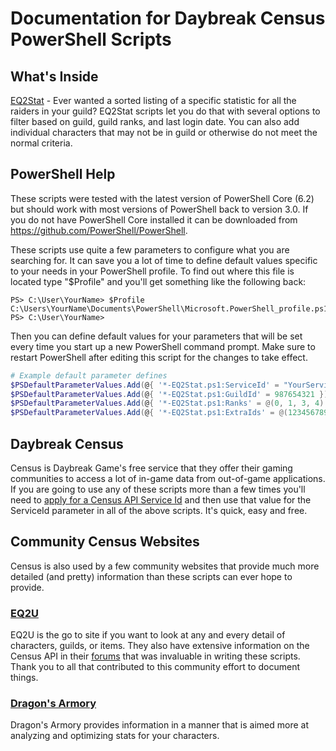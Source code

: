 # Documentation for Daybreak Census PowerShell Scripts

## What's Inside

[EQ2Stat](https://github.com/TequilaGold/DBCensus/tree/master/EQ2Stat) - Ever wanted a sorted listing of a specific statistic for all the raiders in your guild?  EQ2Stat scripts let you do that with several options to filter based on guild, guild ranks, and last login date.  You can also add individual characters that may not be in guild or otherwise do not meet the normal criteria.

## PowerShell Help

These scripts were tested with the latest version of PowerShell Core (6.2) but should work with most versions of PowerShell back to version 3.0.  If you do not have PowerShell Core installed it can be downloaded from https://github.com/PowerShell/PowerShell.

These scripts use quite a few parameters to configure what you are searching for.  It can save you a lot of time to define default values specific to your needs in your PowerShell profile.  To find out where this file is located type "$Profile" and you'll get something like the following back:

    PS> C:\User\YourName> $Profile
    C:\Users\YourName\Documents\PowerShell\Microsoft.PowerShell_profile.ps1
    PS> C:\User\YourName>

Then you can define default values for your parameters that will be set every time you start up a new PowerShell command prompt.  Make sure to restart PowerShell after editing this script for the changes to take effect.

```PowerShell
# Example default parameter defines
$PSDefaultParameterValues.Add(@{ '*-EQ2Stat.ps1:ServiceId' = "YourServiceId" })
$PSDefaultParameterValues.Add(@{ '*-EQ2Stat.ps1:GuildId' = 987654321 })
$PSDefaultParameterValues.Add(@{ '*-EQ2Stat.ps1:Ranks' = @(0, 1, 3, 4) })
$PSDefaultParameterValues.Add(@{ '*-EQ2Stat.ps1:ExtraIds' = @(123456789012) })
```

## Daybreak Census

Census is Daybreak Game's free service that they offer their gaming communities to access a lot of in-game data from out-of-game applications.  If you are going to use any of these scripts more than a few times you'll need to [apply for a Census API Service Id](https://census.daybreakgames.com/#devSignup) and then use that value for the ServiceId parameter in all of the above scripts.  It's quick, easy and free.

## Community Census Websites

Census is also used by a few community websites that provide much more detailed (and pretty) information than these scripts can ever hope to provide.

### [EQ2U](https://u.eq2wire.com/)

EQ2U is the go to site if you want to look at any and every detail of characters, guilds, or items.  They also have extensive information on the Census API in their [forums](https://forums.eq2wire.com/forums/census-everquest-ii.268/) that was invaluable in writing these scripts.  Thank you to all that contributed to this community effort to document things.

### [Dragon's Armory](http://www.dragonsarmory.com)

Dragon's Armory provides information in a manner that is aimed more at analyzing and optimizing stats for your characters.

